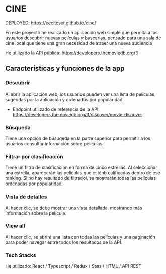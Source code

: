 # CINE

DEPLOYED: https://ceciteser.github.io/cine/

En este proyecto he realizado un aplicación web simple que permita a los usuarios descubrir nuevas películas y buscarlas, pensado para una sala de cine local que tiene una gran necesidad de atraer una nueva audiencia

He utilizado la API pública: https://developers.themoviedb.org/3 

## Características y funciones de la app

### Descubrir
Al abrir la aplicación web, los usuarios pueden ver una lista de películas sugeridas por la aplicación y ordenadas por popularidad.

- Endpoint utilizado de referencia de la API: https://developers.themoviedb.org/3/discover/movie-discover

### Búsqueda
Tiene una opción de búsuqeda en la parte superior para permitir a los usuarios consultar información sobre películas.

### Filtrar por clasificación
Tiene un filtro de clasificación en forma de cinco estrellas. Al seleccionar una estrella, aparecerán las películas que esténb calificadas dentro de ese ranking. Si no hay resultado de filtradoi, se mostrarán todas las películas ordenadas por popularidad.

### Vista de detalles
Al hacer clic, se debe mostrar una vista detallada, mostrando más información sobre la película.

### View all
Al hacer clic, se abrirá una lista con todas las películas y una paginación para poder navegar entre todos los resultados de la API.

### Tech Stacks 
He utilizado: React / Typescript / Redux / Sass / HTML / API REST

